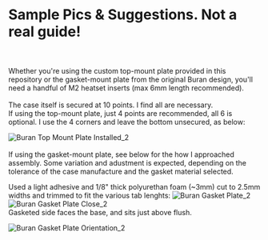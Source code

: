 # Sample Pics & Suggestions. Not a real guide!
<br>
<br>
Whether you're using the custom top-mount plate provided in this repository or the gasket-mount plate from the original Buran design, you'll need a handful of M2 heatset inserts (max 6mm length recommended).
<br>
<br>
The case itself is secured at 10 points. I find all are necessary.
<br>
If using the top-mount plate, just 4 points are recommended, all 6 is optional. I use the 4 corners and leave the bottom unsecured, as below:

![Buran Top Mount Plate Installed_2](https://github.com/subottimale/Buran-Bofa-case/assets/69826495/771fe0bf-dd19-480a-bca2-d449c80a7ce3)
<br>
<br>
If using the gasket-mount plate, see below for the how I approached assembly. Some variation and adustment is expected, depending on the tolerance of the case manufacture and the gasket material selected.
<br>

Used a light adhesive and 1/8" thick polyurethan foam (~3mm) cut to 2.5mm widths and trimmed to fit the various tab lenghts:
![Buran Gasket Plate_2](https://github.com/subottimale/Buran-Bofa-case/assets/69826495/1f876771-50af-49cc-9d7a-12b1c0470b21)
![Buran Gasket Plate Close_2](https://github.com/subottimale/Buran-Bofa-case/assets/69826495/e54d0d33-4f86-4ecf-b71d-e70616e2066d)
<br>
Gasketed side faces the base, and sits just above flush.

![Buran Gasket Plate Orientation_2](https://github.com/subottimale/Buran-Bofa-case/assets/69826495/c683d744-f794-4bbe-b2c6-533a140c68af)
